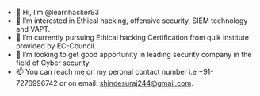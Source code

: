 - 👋 Hi, I’m @learnhacker93
- 👀 I’m interested in Ethical hacking, offensive security, SIEM technology and VAPT.
- 🌱 I’m currently pursuing Ethical hacking Certification from quik institute provided by EC-Council.
- 💞️ I’m looking to get good apportunity in leading security company in the field of Cyber security.
- 📫 You can reach me on my peronal contact number i.e +91-7276996742 or on email: shindesuraj244@gmail.com.

<!---
learnhacker93/learnhacker93 is a ✨ special ✨ repository because its `README.md` (this file) appears on your GitHub profile.
You can click the Preview link to take a look at your changes.
--->

